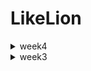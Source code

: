 # LikeLion


<details>
<summary>week4</summary>
<div markdown="1">

## 221011 (알고리즘, Docker, MySQL)

Programmers_12931 : 자릿수 더하기

## 221012 (csv parser)

domain

  ◻ Hospital : 데이터를 저장할 클래스 정의
parser

  ◻ Parser : T를 리턴하는 parse 함수를 가지고 있는 interface (HospitalParser처럼 응용가능)

  ◻ HospitalParser : 파일은 ,로 분리 후 0인덱스 값을 Hospital 형태로 리턴
LineReader : 각 줄을 읽어 T 형태로 리턴
Main : 서울시 병의원 위치 정보.csv를 가져와 사이즈와 id 출력

## 221013 (SelectionSort, .sql 형식으로 데이터 전처리)

bubblesort

  ◻ BubbleSort01 : 버블 정렬 알고리즘(앞에서부터 값 고정)
LikeLion-gradle Repository : .sql 형식으로 데이터 전처리 후 MySQL에 불러오기

## 221014 (InsertionSort)

insertionsort

  ◻ InsertionSort01 : 삽입 정렬 알고리즘(이중 for문 사용)

  ◻ InsertionSort02 : 삽입 정렬 알고리즘(재귀 함수 사용)

</div>
</details>



<details>
<summary>week3</summary>
<div markdown="1">

## 221004 (Array)

HelloWorld : Hello World 출력
  
ArrayTest : 크기가 10인 배열 만들고 1~10 넣고 출력
  
PrintChange, PrintChange2 : 거스름돈 문제
Even_Odd : 홀수 짝수 문제
  
Even_Odd_1161 : 정수를 입력 받아 홀수 짝수 문제
  
## 221005 (Interface, List)

randomCalculator

  ◻ interface를 만들어 랜덤한 수

  ◻ 특정한 수 생성 함수 만든 후 사칙연산(baseNum 이용한 생성자 추가)
Calculator, CalculatorMain : 매개 변수 2개를 이용하여 사칙연산
Collection

  ◻ List를 이용하여 임의의 이름 출력

  ◻ 5명의 정보(반, 이름, 깃주소) 출력
  
## 221006 (List, Set, Map)
  
Student_List : List를 활용하여 학생이름 5명 출력
SetExercise : Set 테스트
randomNumberSet : 50개 랜덤한 수 생성 후 중복 제거
randomAlphabetSet : 50개 랜덤한 알파벳 생성 후 중복 제거
MapTest

  ◻ Map에 이름과 깃주소를 넣고 출력

  ◻ 깃주소를 하나 가져와서 알파벳별, 알파벳이 아닌 문자별 개수 출력

  ◻ 문자열 알파벳 개수 출력
File

  ◻ 파일에서 읽어서 한글자, 두글자, n글자 출력

  ◻ 파일목록 출력

  ◻ 1줄, n줄 읽기
  
## 221007 (대용량파일 불러오기)

MiniProject : 2021년 인구관련연간 자료를 활용하여 2021 서울에서 가장 많이 이사간 지역은 어디인지 알아내기

  ◻ 파일 생성 및 작성

  ◻ 모든 전입 전출 경우의 수, 특정 전출에 따른 모든 전입 경우의 수, 특정 전입 전출 경우의 수 출력

  ◻ 히트맵을 위한 데이터 전처리 후 히트맵 그리기
ReadFile : 파일 읽어서 출력

</div>
</details>

